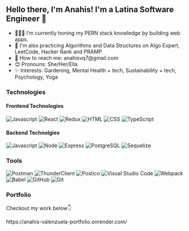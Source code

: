 <h2>Hello there, I'm Anahis! I'm a Latina Software Engineer 👋</h2>

<ul style={{listStyleType: "none"}}>
<li>👩🏻‍💻 I’m currently honing my PERN stack knowledge by building web apps.</li>
<li>🌱 I'm also practicing Algorithms and Data Structures on Algo Expert, LeetCode, Hacker Rank and PRAMP</li>
<li>📧 How to reach me: anahisvq7@gmail.com</li>
<li>😊 Pronouns: She/Her/Ella</li>
<li>✨ Interests: Gardening, Mental Health + tech, Sustainability + tech, Psychology, Yoga</li>
</ul>

<h3>Technologies</h3>

<h4>Frontend Technologies </h4>

![Javascript](https://img.shields.io/badge/-Javascript-yellow?) 
![React](https://img.shields.io/badge/-React-blue?) 
![Redux](https://img.shields.io/badge/-Redux-blueviolet?)
![HTML](https://img.shields.io/badge/-HTML-green?) 
![CSS](https://img.shields.io/badge/-CSS-green?) 
![TypeScript](https://img.shields.io/badge/-TypeScript-yellow?) 


<h4>Backend Technolgies</h4>

![Javascript](https://img.shields.io/badge/-Javascript-yellow?) 
![Node](https://img.shields.io/badge/-Node-yellowgreen?) 
![Express](https://img.shields.io/badge/-Express-critical?) 
![PostgreSQL](https://img.shields.io/badge/-PostgreSQL-blue?) 
![Sequelize](https://img.shields.io/badge/-Sequelize-blue?) 

<h3>Tools</h3>

![Postman](https://img.shields.io/badge/-Postman-green?) 
![ThunderClient](https://img.shields.io/badge/-ThunderClient-green?) 
![Postico](https://img.shields.io/badge/-Postico-green?) 
![Visual Studio Code](https://img.shields.io/badge/-VSCode-blue?) 
![Webpack](https://img.shields.io/badge/-Webpack-pink?) 
![Babel](https://img.shields.io/badge/-Babel-pink?)
![GitHub](https://img.shields.io/badge/-GitHub-yellow?) 
![Git](https://img.shields.io/badge/-Git-yellow?) 

<h3>Portfolio</h3>
<p>Checkout my work below👇</p>
https://anahis-valenzuela-portfolio.onrender.com/
